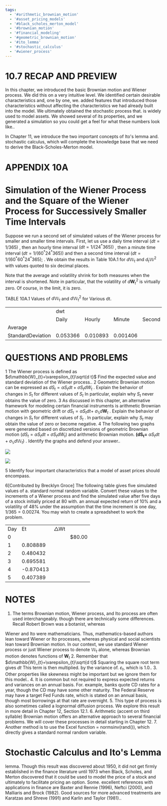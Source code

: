 ```yaml
---
tags:
  - '#arithmetic_brownian_motion'
  - '#asset_pricing_models'
  - '#black_scholes_merton_model'
  - '#brownian_motion'
  - '#financial_modeling'
  - '#geometric_brownian_motion'
  - '#ito_lemma'
  - '#stochastic_calculus'
  - '#wiener_process'
---
```

# 10.7 RECAP AND PREVIEW

In this chapter, we introduced the basic Brownian motion and Wiener process. We did this on a very intuitive level. We identified certain desirable characteristics and, one by one, we. added features that introduced those characteristics without affecting the characteristics we had already built into the model. We ultimately obtained the stochastic process that. is widely used to model assets. We showed several of its properties, and we generated a simulation so you could get a feel for what these numbers look like..

In Chapter 11, we introduce the two important concepts of Ito's lemma and. stochastic calculus, which will complete the knowledge base that we need to derive the Black-Scholes-Merton model.

# APPENDIX 10A

# Simulation of the Wiener Process and the Square of the Wiener Process for Successively Smaller Time Intervals

Suppose we run a second set of simulated values of the Wiener process for smaller and smaller time intervals. First, let us use a daily time interval $(d t=1/365)$ , then an hourly time interval $(d t=1/\left(24^{*}365\right))$ , then a minute time interval $(d t=1/\left(60^{*}24^{*}365\right))$ and then a second time interval $(d t=1/\left(60^{*}60^{*}24^{*}365\right);$ . We obtain the results in Table 10A.1 for $d\mathbb{W}_{t}$ and $d_{t}\mathbb{W}^{2}$ with values quoted to six decimal places.

Note that the average and volatility shrink for both measures when the interval is shortened. Note in particular, that the volatility of $d\mathbf{W}_{t}^{2}$ is virtually zero. Of course, in the limit, it is zero.

TABLE 10A.1 Values of $d\mathbb{W}_{t}$ and $d\mathbb{W}_{t}^{2}$ for Various dt.


<html><body><table><tr><td rowspan="2"></td><td colspan="4">dwt</td><td colspan="4">dW2</td></tr><tr><td>Daily</td><td>Hourly</td><td>Minute</td><td>Second</td><td>Daily</td><td>Hourly</td><td>Minute</td><td>Second</td></tr><tr><td>Average</td><td></td><td></td><td></td><td></td><td></td><td></td><td></td><td></td></tr><tr><td>StandardDeviation</td><td>0.053366</td><td>0.010893</td><td>0.001406</td><td></td><td></td><td></td><td></td><td></td></tr></table></body></html>

# QUESTIONS AND PROBLEMS

1 The Wiener process is defined as $d\mathbb{W}_{t}=\varepsilon_{t}\sqrt{d t}$ Find the expected value and standard deviation of the Wiener process..
2 Geometric Brownian motion can be expressed as $d S_{t}=\alpha S_{t}d t+\sigma S_{t}d W_{t}$ . Explain the behavior of changes in $S_{t}$ for different values of $S_{t}$ In particular, explain why $S_{t}$ never obtains the value of zero.
3 As discussed in this chapter, an alternative framework for modeling certain financial instruments is arithmetic Brownian motion with geometric drift or $d S_{t}=\alpha S_{t}d t+$ $\sigma_{\mathbb{S}}d\boldsymbol{W}_{t}$ . Explain the behavior of changes in $S_{t}$ for different values of $S_{t}$ . In particular, explain why $S_{t}$ may obtain the value of zero or become negative.
4  The following two graphs were generated based on discretized versions of geometric Brownian motion $(d S_{t}=\alpha S_{t}d t+\sigma S_{t}d W_{t})$ and arithmetic Brownian motion. $\boldsymbol{(d S_{t}=}$ $\alpha S_{t}d t+\sigma_{\mathbb{S}}d\mathbb{W}_{t})$ . Identify the graphs and defend your answer..

![](092ce51f46925dbac23f0b67e2bf25066dac10f1b7f98d412c09dc992e6d57ce.jpg)

![](a2b3e03fca0d617dadb1778a57239291ca8f86e22d941d21cf3aa7a0ee833e00.jpg)

5  Identify four important characteristics that a model of asset prices should encompass.

6[Contributed by Brecklyn Groce] The following table gives five simulated values of a. standard normal random variable. Convert these values to the increments of a Wiener process and find the simulated value after five days of a stock initially priced at 80 with. an annual expected return of $10\%$ and a volatility of $48\%$ under the assumption that the time increment is one day, $1/365=0.00274.$ You may wish to create a spreadsheet to work the problem.

<html><body><table><tr><td>Day</td><td>Et</td><td>△Wt</td><td></td></tr><tr><td>0</td><td></td><td></td><td>$80.00</td></tr><tr><td>1</td><td>0.808889</td><td></td><td></td></tr><tr><td>2</td><td>0.480432</td><td></td><td></td></tr><tr><td>3</td><td>0.695581</td><td></td><td></td></tr><tr><td>4</td><td>-0.870413</td><td></td><td></td></tr><tr><td>5</td><td>0.407389</td><td></td><td></td></tr></table></body></html>

# NOTES

1. The terms Brownian motion, Wiener process, and Ito process are often used interchangeably. though there are technically some differences. Recall Robert Brown was a botanist, whereas

Wiener and Ito were mathematicians. Thus, mathematics-based authors lean toward Wiener or Ito processes, whereas physical and social scientists lean toward Brownian motion. In our context, we use standard Wiener process or just Wiener process to denote $\mathbb{W}_{t}$ alone, whereas Brownian motion denotes functions of $\mathbf{\boldsymbol{W}}_{t}$
2. Remember that $d\mathbb{W}_{t}=\varepsilon_{t}\sqrt{d t}$ Squaring the square root term gives $d t$ This term is then multiplied. by the variance of. $\varepsilon_{t},$ which is 1.0..
3. Other properties like skewness might be important but we ignore them for this model..
4. It is common but not required to express expected returns and variances on an annual basis. For. example, banks quote CD rates for a year, though the CD may have some other maturity. The Federal Reserve may have a target Fed Funds rate, which is stated on an annual basis, though most borrowings at that rate are overnight.
5. This type of process is also sometimes called a lognormal diffusion process. We explore this result in more detail in Chapter 12, Section 12.1.
6. Arithmetic (accent on third syllable) Brownian motion offers an alternative approach to several financial problems. We will cover these processes in detail starting in Chapter 12.
7. Another method is to use the Excel function $=$ normsinv(rand()), which directly gives a standard normal random variable.

# Stochastic Calculus and Ito's Lemma

lemma. Though this result was discovered about 1950, it did not get firmly established in the finance literature until 1973 when Black, Scholes, and Merton discovered that it could be used to model the price of a stock and ultimately to facilitate pricing an option. Some. excellent references with applications in finance are Baxter and Rennie (1996), Neftci (2000), and Malliaris and Brock (1982). Good sources for more advanced treatments are Karatzas and Shreve (1991) and Karlin and Taylor (1981)..
